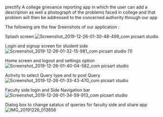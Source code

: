 prectify
A college grievance reporting app in which the user can add a description as well a photograph of the problems faced in college and that problem will then be addressed to the concerned authority through our app

The following are the few Sreenshots of our application :

Splash screen
![Screenshot_2019-12-26-01-30-48-499_com picsart studio](https://user-images.githubusercontent.com/58221273/71450121-60694e80-2781-11ea-91c9-580286232a2e.png)

Login and signup screen for student side
![Screenshot_2019-12-26-01-32-15-981_com picsart studio (1)](https://user-images.githubusercontent.com/58221273/71450219-8263d080-2783-11ea-929e-b15e3abab77f.png)

Home screen and logout and settings option
![Screenshot_2019-12-26-01-40-04-582_com picsart studio](https://user-images.githubusercontent.com/58221273/71450120-60694e80-2781-11ea-86c5-efbbefc25c8e.png)

Activity to select Query type and to post Query
![Screenshot_2019-12-26-01-33-43-470_com picsart studio](https://user-images.githubusercontent.com/58221273/71450122-6101e500-2781-11ea-9c40-a6c7f0094894.png)

Faculty side login and Side Navigation bar
![Screenshot_2019-12-26-01-34-59-913_com picsart studio](https://user-images.githubusercontent.com/58221273/71450118-60694e80-2781-11ea-9e3f-7a0da7c6f7c7.png)

Dialog box to change satatus of queries for faculty side and share app
![IMG_20191226_013656](https://user-images.githubusercontent.com/58221273/71450119-60694e80-2781-11ea-9cb3-50c9fb331d77.jpg)

